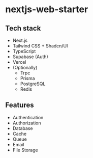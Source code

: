 # nextjs-web-starter

## Tech stack
- Next.js
- Tailwind CSS + Shadcn/UI
- TypeScript
- Supabase (Auth)
- Vercel
- (Optionally)
  - Trpc
  - Prisma
  - PostgreSQL
  - Redis

## Features
- Authentication
- Authorization
- Database
- Cache
- Queue
- Email
- File Storage

